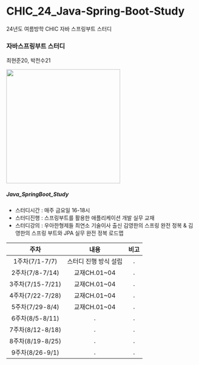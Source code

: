 # CHIC_24_Java-Spring-Boot-Study
24년도 여름방학 CHIC 자바 스프링부트 스터디
### 자바스프링부트 스터디
최현준20, 박천수21


<img src='public/images/스프링부트.png' width='300px'>

##### Java_SpringBoot_Study

- 스터디시간 : 매주 금요일 16-18시
- 스터디진행 : 스프링부트를 활용한 애플리케이션 개발 실무 교재
- 스터디강의 : 우아한형제들 최연소 기술이사 출신 김영한의 스프링 완전 정복 & 김영한의 스프링 부트와 JPA 실무 완전 정복 로드맵


|주차|내용|비고|
|:---:|:---:|:---:|
|1주차(7/1-7/7)|스터디 진행 방식 설립|.|
|2주차(7/8-7/14)|교재CH.01~04|.|
|3주차(7/15-7/21)|교재CH.01~04|.|
|4주차(7/22-7/28)|교재CH.01~04|.|
|5주차(7/29-8/4)|교재CH.01~04|.|
|6주차(8/5-8/11)|.|.|
|7주차(8/12-8/18)|.|.|
|8주차(8/19-8/25)|.|.|
|9주차(8/26-9/1)|.|.|


